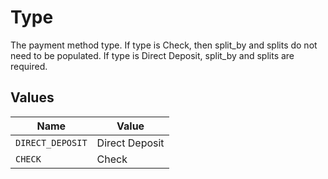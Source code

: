 # Type

The payment method type. If type is Check, then split_by and splits do not need to be populated. If type is Direct Deposit, split_by and splits are required.


## Values

| Name             | Value            |
| ---------------- | ---------------- |
| `DIRECT_DEPOSIT` | Direct Deposit   |
| `CHECK`          | Check            |